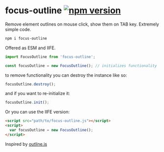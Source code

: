 # focus-outline [![npm version](https://img.shields.io/npm/v/focus-outline)](https://www.npmjs.com/package/focus-outline)
Remove element outlines on mouse click, show them on TAB key. Extremely simple code.

```bash
npm i focus-outline
```

Offered as ESM and IIFE.

```javascript
import FocusOutline from 'focus-outline';

const focusOutline = new FocusOutline(); // initializes functionality
```

to remove functionality you can destroy the instance like so:

```javascript
focusOutline.destroy();
```

and if you want to re-initialize it:

```javascript
focusOutline.init();
```

Or you can use the IIFE version:

```html
<script src="path/to/focus-outline.js"></script>
<script>
  var focusOutline = new FocusOutline();
</script>
```

Inspired by [outline.js](https://github.com/lindsayevans/outline.js) 
